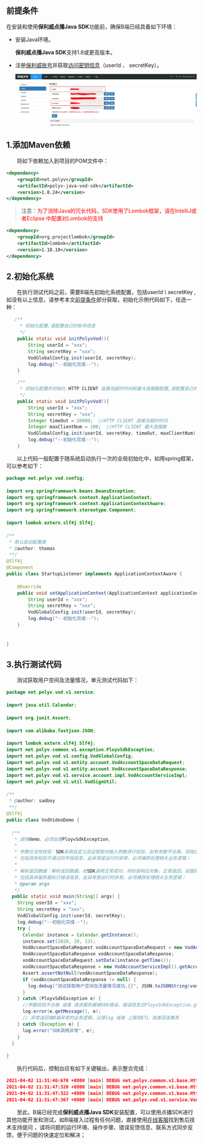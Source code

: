 ## 前提条件

在安装和使用**保利威点播Java SDK**功能前，确保B端已经具备如下环境：

- 安装Java环境。

  **保利威点播Java SDK**支持1.8或更高版本。

- 注册[保利威账号](https://www.polyv.net/)并获取[访问密钥信息](https://my.polyv.net/secure/setting/api)（userId  、 secretKey）。            

  
  
  ![Dingtalk_20210402101606](../img/Dingtalk_20210402101606.jpg)
  
## 1.添加Maven依赖  

&emsp;&emsp;将如下依赖加入到项目的POM文件中： 

```xml
<dependency>
    <groupId>net.polyv</groupId>
    <artifactId>polyv-java-vod-sdk</artifactId>
    <version>1.0.24</version>
</dependency> 
```

> 注意：<font color=#FF0000 >为了消除Java的冗长代码，SDK使用了Lombok框架，请在IntelliJ或者Eclipse 中配置对Lombok的支持</font>

```xml
<dependency>
    <groupId>org.projectlombok</groupId>
    <artifactId>lombok</artifactId>
    <version>1.18.10</version>
</dependency>
```

## 2.初始化系统

&emsp;&emsp;在执行测试代码之前，需要B端先初始化系统配置，包括userId \ secretKey , 如没有以上信息，请参考本文[前提条件](/quick_start?id=前提条件)部分获取，初始化示例代码如下，任选一种：

````java
   /**
     * 初始化配置,请配置自己的账号信息
     */
    public static void initPolyvVod(){
        String userId = "xxx";
        String secretKey = "xxx";
        VodGlobalConfig.init(userId, secretKey);
        log.debug("--初始化完成--");
    }
````
````java
 	/**
     * 初始化配置并初始化 HTTP CLIENT 连接池超时时间和最大连接数配置,请配置自己的账号信息
     */
    public static void initPolyvVod(){
        String userId = "xxx";
        String secretKey = "xxx";
        Integer timeOut = 20000;  //HTTP CLIENT 连接池超时时间
        Integer maxClientNum = 100;  //HTTP CLIENT 最大连接数      
        VodGlobalConfig.init(userId, secretKey, timeOut, maxClientNum);
        log.debug("--初始化完成--");
    }
````

&emsp;&emsp;以上代码一般配置于随系统启动执行一次的全局初始化中，如用spring框架，可以参考如下：

````java
package net.polyv.vod.config;

import org.springframework.beans.BeansException;
import org.springframework.context.ApplicationContext;
import org.springframework.context.ApplicationContextAware;
import org.springframework.stereotype.Component;

import lombok.extern.slf4j.Slf4j;

/**
 * 默认启动配置类
 * @author: thomas
 **/
@Slf4j
@Component
public class StartupListener implements ApplicationContextAware {
    
    @Override
    public void setApplicationContext(ApplicationContext applicationContext) throws BeansException {
        String userId = "xxx";
        String secretKey = "xxx";
        VodGlobalConfig.init(userId, secretKey);
        log.debug("--初始化完成--");
    }
    
    
}
````

## 3.执行测试代码

&emsp;&emsp;测试获取用户空间及流量情况，单元测试代码如下：

```java
package net.polyv.vod.v1.service;

import java.util.Calendar;

import org.junit.Assert;

import com.alibaba.fastjson.JSON;

import lombok.extern.slf4j.Slf4j;
import net.polyv.common.v1.exception.PloyvSdkException;
import net.polyv.vod.v1.config.VodGlobalConfig;
import net.polyv.vod.v1.entity.account.VodAccountSpaceDataRequest;
import net.polyv.vod.v1.entity.account.VodAccountSpaceDataResponse;
import net.polyv.vod.v1.service.account.impl.VodAccountServiceImpl;
import net.polyv.vod.v1.util.VodSignUtil;

/**
 * @author: sadboy
 **/
@Slf4j
public class VodVideoDemo {

  /**
   * 调用demo，必须处理PloyvSdkException。
   *
   * 参数合法性校验：SDK采用自定义验证框架对输入参数进行校验，如有参数不合格，将抛出PloyvSdkException异常，exception的message
   * 包括具体校验不通过的字段信息，此异常是运行时异常，必须捕获处理相关业务逻辑；
   *
   * 解析返回数据：解析返回数据，如SDK调用正常成功，将封装响应对象，正常返回，如服务器返回错误信息，SDK将将抛出PloyvSdkException异常，exception的message
   * 包括具体服务器执行错误信息，此异常是运行时异常，必须捕获处理相关业务逻辑；
   * @param args
   */
  public static void main(String[] args) {
    String userId = "xxx";
    String secretKey = "xxx";
    VodGlobalConfig.init(userId, secretKey);
    log.debug("--初始化完成--");
    try {
      Calendar instance = Calendar.getInstance();
      instance.set(2020, 10, 13);
      VodAccountSpaceDataRequest vodAccountSpaceDataRequest = new VodAccountSpaceDataRequest();
      VodAccountSpaceDataResponse vodAccountSpaceDataResponse;
      vodAccountSpaceDataRequest.setDate(instance.getTime());
      vodAccountSpaceDataResponse = new VodAccountServiceImpl().getAccountSpaceFlow(vodAccountSpaceDataRequest);
      Assert.assertNotNull(vodAccountSpaceDataResponse);
      if (vodAccountSpaceDataResponse != null) {
        log.debug("测试获取用户空间及流量情况成功,{}", JSON.toJSONString(vodAccountSpaceDataResponse));
      }
    } catch (PloyvSdkException e) {
      //参数校验不合格 或者 请求服务器端500错误，错误信息见PloyvSdkException.getMessage()
      log.error(e.getMessage(), e);
      // 异常返回做B端异常的业务逻辑，记录log 或者 上报到ETL 或者回滚事务
    } catch (Exception e) {
      log.error("SDK调用异常", e);
    }
  }

}
```

&emsp;&emsp;执行代码后，控制台应有如下关键输出，表示整合完成：

```json
2021-04-02 11:31:46:670 +0800 [main] DEBUG net.polyv.common.v1.base.HttpUtil - http 请求 url: https://api.polyv.net/v2/user/1b448be323/main , 请求参数: {"date":"2020-11-13","requestId":"f8a5283094714cb58d9aeefa5e00b1b0","sign":"216C1386579861008123892F76C83E28A8D7564E","ptime":"1617334306444"}
2021-04-02 11:31:47:320 +0800 [main] DEBUG net.polyv.common.v1.base.HttpUtil - HTTP请求耗时分析，请求URL: https://api.polyv.net/v2/user/1b448be323/main ， 请求头信息：[{"elements":[{"name":"application/x-www-form-urlencoded","parameterCount":1,"parameters":[{"name":"charset","value":"UTF-8"}]}],"name":"Content-type","value":"application/x-www-form-urlencoded; charset=UTF-8"},{"elements":[{"name":"1b448be323","parameterCount":0,"parameters":[]}],"name":"java-sdk-user-id","value":"1b448be323"},{"elements":[{"name":"JAVA_VOD_SDK","parameterCount":0,"parameters":[]}],"name":"User-Agent","value":"JAVA_VOD_SDK"},{"elements":[{"name":"JAVA_VOD_SDK","parameterCount":0,"parameters":[]}],"name":"source","value":"JAVA_VOD_SDK"},{"elements":[{"name":"1.0.24","parameterCount":0,"parameters":[]}],"name":"version","value":"1.0.24"}] ，   耗时: 556 ms
2021-04-02 11:31:47:322 +0800 [main] DEBUG net.polyv.common.v1.base.HttpUtil - http 请求结果: {"code":200,"status":"success","message":"success","data":{"videoCount":43,"totalFlow":21474836480,"usedSpace":0,"usedFlow":0,"totalSpace":21474836480,"userId":"1b448be323","email":"sdk-demo@polyv.net"}}
2021-04-02 11:31:47:367 +0800 [main] DEBUG net.polyv.vod.v1.service.VodVideoDemo - 测试获取用户空间及流量情况成功,{"email":"sdk-demo@polyv.net","totalFlow":21474836480,"totalSpace":21474836480,"usedFlow":0,"usedSpace":0,"userId":"1b448be323"}
```

&emsp;&emsp;至此，B端已经完成**保利威点播Java SDK**安装配置，可以使用点播SDK进行其他功能开发和测试，如B端接入过程有任何问题，直接使用<a href="javascript:void(0);" onclick="$('#zhichiBtnBox').click()">在线客服</a>找到售后技术支持提问 ，请将问题的运行环境、操作步骤、错误反馈信息、联系方式同步反馈，便于问题的快速定位和解决； 
















